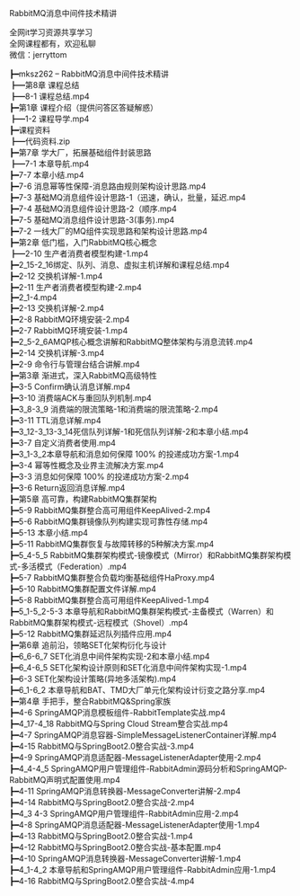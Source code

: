 RabbitMQ消息中间件技术精讲

全网it学习资源共享学习<br>全网课程都有，欢迎私聊<br>微信：jerryttom<br>

┣━mksz262 – RabbitMQ消息中间件技术精讲<br> ┣━第8章 课程总结<br> ┣━8-1 课程总结.mp4<br> ┣━第1章 课程介绍（提供问答区答疑解惑）<br> ┣━1-2 课程导学.mp4<br> ┣━课程资料<br> ┣━代码资料.zip<br> ┣━第7章 学大厂，拓展基础组件封装思路<br> ┣━7-1 本章导航.mp4<br> ┣━7-7 本章小结.mp4<br> ┣━7-6 消息幂等性保障-消息路由规则架构设计思路.mp4<br> ┣━7-3 基础MQ消息组件设计思路-1（迅速，确认，批量，延迟.mp4<br> ┣━7-4 基础MQ消息组件设计思路-2（顺序.mp4<br> ┣━7-5 基础MQ消息组件设计思路-3(事务).mp4<br> ┣━7-2 一线大厂的MQ组件实现思路和架构设计思路.mp4<br> ┣━第2章 低门槛，入门RabbitMQ核心概念<br> ┣━2-10 生产者消费者模型构建-1.mp4<br> ┣━2_15-2_16绑定、队列、消息、虚拟主机详解和课程总结.mp4<br> ┣━2-12 交换机详解-1.mp4<br> ┣━2-11 生产者消费者模型构建-2.mp4<br> ┣━2_1-4.mp4<br> ┣━2-13 交换机详解-2.mp4<br> ┣━2-8 RabbitMQ环境安装-2.mp4<br> ┣━2-7 RabbitMQ环境安装-1.mp4<br> ┣━2_5-2_6AMQP核心概念讲解和RabbitMQ整体架构与消息流转.mp4<br> ┣━2-14 交换机详解-3.mp4<br> ┣━2-9 命令行与管理台结合讲解.mp4<br> ┣━第3章 渐进式，深入RabbitMQ高级特性<br> ┣━3-5 Confirm确认消息详解.mp4<br> ┣━3-10 消费端ACK与重回队列机制.mp4<br> ┣━3_8-3_9 消费端的限流策略-1和消费端的限流策略-2.mp4<br> ┣━3-11 TTL消息详解.mp4<br> ┣━3_12-3_13-3_14死信队列详解-1和死信队列详解-2和本章小结.mp4<br> ┣━3-7 自定义消费者使用.mp4<br> ┣━3_1-3_2本章导航和消息如何保障 100% 的投递成功方案-1.mp4<br> ┣━3-4 幂等性概念及业界主流解决方案.mp4<br> ┣━3-3 消息如何保障 100% 的投递成功方案-2.mp4<br> ┣━3-6 Return返回消息详解.mp4<br> ┣━第5章 高可靠，构建RabbitMQ集群架构<br> ┣━5-9 RabbitMQ集群整合高可用组件KeepAlived-2.mp4<br> ┣━5-6 RabbitMQ集群镜像队列构建实现可靠性存储.mp4<br> ┣━5-13 本章小结.mp4<br> ┣━5-11 RabbitMQ集群恢复与故障转移的5种解决方案.mp4<br> ┣━5_4-5_5 RabbitMQ集群架构模式-镜像模式（Mirror）和RabbitMQ集群架构模式-多活模式（Federation）.mp4<br> ┣━5-7 RabbitMQ集群整合负载均衡基础组件HaProxy.mp4<br> ┣━5-10 RabbitMQ集群配置文件详解.mp4<br> ┣━5-8 RabbitMQ集群整合高可用组件KeepAlived-1.mp4<br> ┣━5_1-5_2-5-3 本章导航和RabbitMQ集群架构模式-主备模式（Warren）和RabbitMQ集群架构模式-远程模式（Shovel）.mp4<br> ┣━5-12 RabbitMQ集群延迟队列插件应用.mp4<br> ┣━第6章 追前沿，领略SET化架构衍化与设计<br> ┣━6_6-6_7 SET化消息中间件架构实现-2和本章小结.mp4<br> ┣━6_4-6_5 SET化架构设计原则和SET化消息中间件架构实现-1.mp4<br> ┣━6-3 SET化架构设计策略(异地多活架构).mp4<br> ┣━6_1-6_2 本章导航和BAT、TMD大厂单元化架构设计衍变之路分享.mp4<br> ┣━第4章 手把手，整合RabbitMQ&amp;Spring家族<br> ┣━4-6 SpringAMQP消息模板组件-RabbitTemplate实战.mp4<br> ┣━4_17-4_18 RabbitMQ与Spring Cloud Stream整合实战.mp4<br> ┣━4-7 SpringAMQP消息容器-SimpleMessageListenerContainer详解.mp4<br> ┣━4-15 RabbitMQ与SpringBoot2.0整合实战-3.mp4<br> ┣━4-9 SpringAMQP消息适配器-MessageListenerAdapter使用-2.mp4<br> ┣━4_4-4_5 SpringAMQP用户管理组件-RabbitAdmin源码分析和SpringAMQP-RabbitMQ声明式配置使用.mp4<br> ┣━4-11 SpringAMQP消息转换器-MessageConverter讲解-2.mp4<br> ┣━4-14 RabbitMQ与SpringBoot2.0整合实战-2.mp4<br> ┣━4_3 4-3 SpringAMQP用户管理组件-RabbitAdmin应用-2.mp4<br> ┣━4-8 SpringAMQP消息适配器-MessageListenerAdapter使用-1.mp4<br> ┣━4-13 RabbitMQ与SpringBoot2.0整合实战-1.mp4<br> ┣━4-12 RabbitMQ与SpringBoot2.0整合实战-基本配置.mp4<br> ┣━4-10 SpringAMQP消息转换器-MessageConverter讲解-1.mp4<br> ┣━4_1-4_2 本章导航和SpringAMQP用户管理组件-RabbitAdmin应用-1.mp4<br> ┣━4-16 RabbitMQ与SpringBoot2.0整合实战-4.mp4
